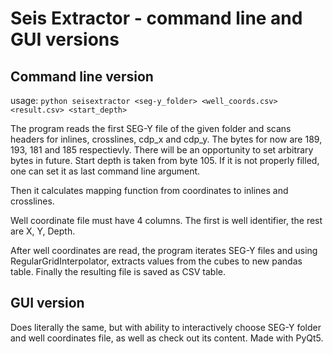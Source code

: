 # Seis Extractor - command line and GUI versions
## Command line version
usage: ```python seisextractor <seg-y_folder> <well_coords.csv> <result.csv> <start_depth>```

The program reads the first SEG-Y file of the given folder and scans headers for inlines, crosslines, 
cdp_x and cdp_y. The bytes for now are 189, 193, 181 and 185 respectievly. There will be an opportunity
to set arbitrary bytes in future. Start depth is taken from byte 105. If it is not properly filled,
one can set it as last command line argument. 

Then it calculates mapping function from coordinates to inlines and crosslines.

Well coordinate file must have 4 columns. The first is well identifier, the rest are X, Y, Depth.

After well coordinates are read, the program iterates SEG-Y files and using RegularGridInterpolator, 
extracts values from the cubes to new pandas table. Finally the resulting file is saved as CSV table.


## GUI version

Does literally the same, but with ability to interactively choose SEG-Y folder and well coordinates file,
as well as check out its content. Made with PyQt5.

